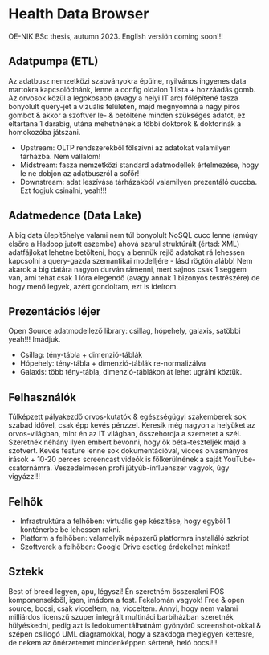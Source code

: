 # Health Data Browser
OE-NIK BSc thesis, autumn 2023. English versiön coming soon!!!

## Adatpumpa (ETL)
Az adatbusz nemzetközi szabványokra épülne, nyilvános ingyenes data martokra kapcsolódnánk, lenne a config oldalon 1 lista + hozzáadás gomb. Az orvosok közül a legokosabb (avagy a helyi IT arc) fölépítené fasza bonyolult query-jét a vizuális felületen, majd megnyomná a nagy piros gombot & akkor a szoftver le- & betöltene minden szükséges adatot, ez eltartana 1 darabig, utána mehetnének a többi doktorok & doktorinák a homokozóba játszani.

* Upstream: OLTP rendszerekből fölszívni az adatokat valamilyen tárházba. Nem vállalom!
* Midstream: fasza nemzetközi standard adatmodellek értelmezése, hogy le ne dobjon az adatbuszról a sofőr!
* Downstream: adat leszívása tárházakból valamilyen prezentáló cuccba. Ezt fogjuk csinálni, yeah!!!

## Adatmedence (Data Lake)
A big data ülepítőhelye valami nem túl bonyolult NoSQL cucc lenne (amúgy elsőre a Hadoop jutott eszembe) ahová szarul struktúrált (értsd: XML) adatfájlokat lehetne betölteni, hogy a bennük rejlő adatokat rá lehessen kapcsolni a query-gazda szemantikai modelljére - lásd rögtön alább! Nem akarok a big datára nagyon durván rámenni, mert sajnos csak 1 seggem van, ami tehát csak 1 lóra elegendő (avagy annak 1 bizonyos testrészére) de hogy menő legyek, azért gondoltam, ezt is ideírom.

## Prezentációs léjer
Open Source adatmodellező library: csillag, hópehely, galaxis, satöbbi yeah!!! Imádjuk.

* Csillag: tény-tábla + dimenzió-táblák
* Hópehely: tény-tábla + dimenzió-táblák re-normalizálva
* Galaxis: több tény-tábla, dimenzió-táblákon át lehet ugrálni köztük.

## Felhasználók
Túlképzett pályakezdő orvos-kutatók & egészségügyi szakemberek sok szabad idővel, csak épp kevés pénzzel. Keresik még nagyon a helyüket az orvos-világban, mint én az IT világban, összehordja a szemetet a szél. Szeretnék néhány ilyen embert bevonni, hogy ők béta-teszteljék majd a szotvert. Kevés feature lenne sok dokumentációval, vicces olvasmányos írások + 10-20 perces screencast videók is fölkerülnének a saját YouTube-csatornámra. Veszedelmesen profi jútyúb-influenszer vagyok, úgy vigyázz!!!

## Felhők
* Infrastruktúra a felhőben: virtuális gép készítése, hogy egyből 1 konténerbe be lehessen rakni.
* Platform a felhőben: valamelyik népszerű platformra installáló szkript
* Szoftverek a felhőben: Google Drive esetleg érdekelhet minket!

## Sztekk
Best of breed legyen, apu, légyszi! Én szeretném összerakni FOS komponensekből, igen, imádom a fost. Fekalomán vagyok! Free & open source, bocsi, csak vicceltem, na, vicceltem. Annyi, hogy nem valami milliárdos licenszű szuper integrált multináci barbiházban szeretnék hülyéskedni, pedig azt is ledokumentálhatnám gyönyörű screenshot-okkal & szépen csillogó UML diagramokkal, hogy a szakdoga meglegyen kettesre, de nekem az önérzetemet mindenképpen sértené, heló bocsi!!!

